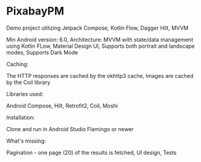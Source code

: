 # PixabayPM
Demo project utilizing Jetpack Compose,  Kotlin Flow,  Dagger Hilt, MVVM 

Min Android version: 6.0, 
Architecture: MVVM with state/data management using Kotlin FLow, 
Material Design UI, 
Supports both portrait and landscape modes, 
Supports Dark Mode

Caching:

The HTTP responses are cached by the okhttp3 cache, 
Images are cached by the Coil library

Libraries used:

Android Compose,
Hilt,
Retrofit2,
Coil, 
Moshi

Installation:

Clone and run in Android Studio Flamingo or newer

What's missing:

Pagination - one page (20) of the results is fetched,
UI design,
Tests
